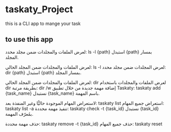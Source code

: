 # taskaty_Project

this is a CLI app to mange your task 

## to use this app 
لعرض الملفات والمجلدات ضمن مجلد محدد:
ls -l {path}
استبدل {path} بمسار المجلد.

لعرض الملفات والمجلدات ضمن المجلد الحالي:
ls -l
لعرض المجلدات ضمن مجلد محدد:
dir {path}
استبدل {path} بمسار المجلد.

لعرض الملفات والمجلدات ضمن المجلد الحالي:
dir
لعرض الملفات والمجلدات باستخدام dir بطريقة مرتبة:
dir /w
إضافة مهمة جديدة من خلال تطبيق Taskaty:
taskaty add {task_name}
نستبدل {task_name} باسم المهمة.

لاستعراض المهام الموجودة حاليًّا وغير المنفذة بعد:
taskaty list
استعراض جميع المهام:
taskaty list -a
تنفيذ مهمة محددة:
taskaty check -t {task_id}
نستبدل {task_id} بمُعرّف المهمة.

حذف مهمة محددة:
taskaty remove -t {task_id}
حذف جميع المهام:
taskaty reset
